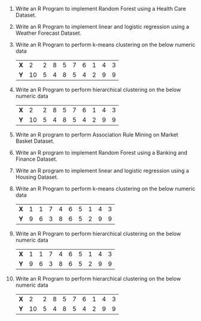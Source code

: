 1. Write an R Program to implement Random Forest using a Health Care Dataset.

2. Write an R Program to implement linear and logistic regression using a Weather Forecast Dataset.

3. Write an R Program to perform k-means clustering on the below numeric data

    |        |    |    |    |    |    |    |    |    |    |
    |--------|----|----|----|----|----|----|----|----|----|
    | __X__  | 2  | 2  | 8  | 5  | 7  | 6  | 1  | 4  | 3  |
    | __Y__  | 10 | 5  | 4  | 8  | 5  | 4  | 2  | 9  | 9  |

4. Write an R Program to perform hierarchical clustering on the below numeric data

    |        |    |    |    |    |    |    |    |    |    |
    |--------|----|----|----|----|----|----|----|----|----|
    | __X__  | 2  | 2  | 8  | 5  | 7  | 6  | 1  | 4  | 3  |
    | __Y__  | 10 | 5  | 4  | 8  | 5  | 4  | 2  | 9  | 9  |

5. Write an R program to perform Association Rule Mining on Market Basket Dataset.

6. Write an R program to implement Random Forest using a Banking and Finance Dataset.

7. Write an R program to implement linear and logistic regression using a Housing Dataset.

8. Write an R Program to perform k-means clustering on the below numeric data

    |        |    |    |    |    |    |    |    |    |    |
    |--------|----|----|----|----|----|----|----|----|----|
    | __X__  | 1  | 1  | 7  | 4  | 6  | 5  | 1  | 4  | 3  |
    | __Y__  | 9  | 6  | 3  | 8  | 6  | 5  | 2  | 9  | 9  |

9. Write an R Program to perform hierarchical clustering on the below numeric data

    |        |    |    |    |    |    |    |    |    |    |
    |--------|----|----|----|----|----|----|----|----|----|
    | __X__  | 1  | 1  | 7  | 4  | 6  | 5  | 1  | 4  | 3  |
    | __Y__  | 9  | 6  | 3  | 8  | 6  | 5  | 2  | 9  | 9  |

10. Write an R Program to perform hierarchical clustering on the below numeric data

    |        |     |    |    |    |    |    |    |    |    |
    |--------|-----|----|----|----|----|----|----|----|----|
    | __X__  | 2   | 2  | 8  | 5  | 7  | 6  | 1  | 4  | 3  |
    | __Y__  | 10  | 5  | 4  | 8  | 5  | 4  | 2  | 9  | 9  |
